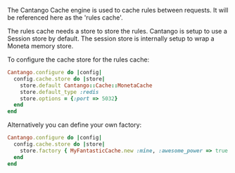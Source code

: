 The Cantango Cache engine is used to cache rules between requests. It will be referenced here as the 'rules cache'. 

The rules cache needs a store to store the rules. Cantango is setup to
use a Session store by default. The session store is internally setup to
wrap a Moneta memory store.

To configure the cache store for the rules cache:

```ruby
Cantango.configure do |config|
  config.cache.store do |store|
    store.default Cantango::Cache::MonetaCache
    store.default_type :redis
    store.options = {:port => 5032}
  end
end
```

Alternatively you can define your own factory:

```ruby
Cantango.configure do |config|
  config.cache.store do |store|
    store.factory { MyFantasticCache.new :mine, :awesome_power => true }
  end
end
```




